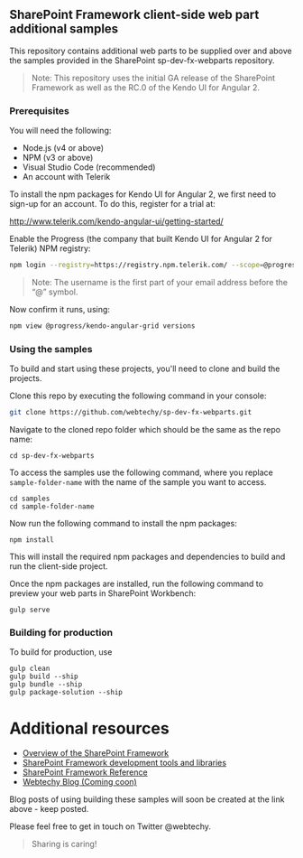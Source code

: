 ## SharePoint Framework client-side web part additional samples

This repository contains additional web parts to be supplied over and above the samples provided in the SharePoint sp-dev-fx-webparts repository.

> Note: This repository uses the initial GA release of the SharePoint Framework as well as the RC.0 of the Kendo UI for Angular 2.

### Prerequisites

You will need the following:

* Node.js (v4 or above)
* NPM (v3 or above)
* Visual Studio Code (recommended)
* An account with Telerik

To install the npm packages for Kendo UI for Angular 2, we first need to sign-up for an account. To do this, register for a trial at:

http://www.telerik.com/kendo-angular-ui/getting-started/

Enable the Progress (the company that built Kendo UI for Angular 2 for Telerik) NPM registry:

```bash
npm login --registry=https://registry.npm.telerik.com/ --scope=@progress
```

> Note: The username is the first part of your email address before the “@” symbol.

Now confirm it runs, using:

```bash
npm view @progress/kendo-angular-grid versions
```

### Using the samples

To build and start using these projects, you'll need to clone and build the projects. 

Clone this repo by executing the following command in your console:

```bash
git clone https://github.com/webtechy/sp-dev-fx-webparts.git
```

Navigate to the cloned repo folder which should be the same as the repo name:

```
cd sp-dev-fx-webparts
```

To access the samples use the following command, where you replace `sample-folder-name` with the name of the sample you want to access. 

```
cd samples
cd sample-folder-name

```

Now run the following command to install the npm packages:

```
npm install
```

This will install the required npm packages and dependencies to build and run the client-side project.


Once the npm packages are installed, run the following command to preview your web parts in SharePoint Workbench:

```
gulp serve
```

### Building for production

To build for production, use

```
gulp clean
gulp build --ship
gulp bundle --ship
gulp package-solution --ship
```

# Additional resources 

* [Overview of the SharePoint Framework](http://dev.office.com/sharepoint/docs/spfx/sharepoint-framework-overview)
* [SharePoint Framework development tools and libraries](http://dev.office.com/sharepoint/docs/spfx/tools-and-libraries)
* [SharePoint Framework Reference](https://sharepoint.github.io/)
* [Webtechy Blog (Coming coon)](http://www.webtechy.co.uk)

Blog posts of using building these samples will soon be created at the link above - keep posted.

Please feel free to get in touch on Twitter @webtechy.

> Sharing is caring!